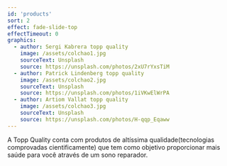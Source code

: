 ```yaml
---
id: 'products'
sort: 2
effect: fade-slide-top
effectTimeout: 0
graphics:
  - author: Sergi Kabrera topp quality
    image: /assets/colchao1.jpg
    sourceText: Unsplash
    source: https://unsplash.com/photos/2xU7rYxsTiM
  - author: Patrick Lindenberg topp quality
    image: /assets/colchao2.jpg
    sourceText: Unsplash
    source: https://unsplash.com/photos/1iVKwElWrPA
  - author: Artiom Vallat topp quality
    image: /assets/colchao3.jpg
    sourceText: Unsplash
    source: https://unsplash.com/photos/H-qqp_Eqaww
---
```



A Topp Quality conta com produtos de altíssima qualidade(tecnologias comprovadas cientificamente) que tem como objetivo proporcionar mais saúde para você através de um sono reparador.
